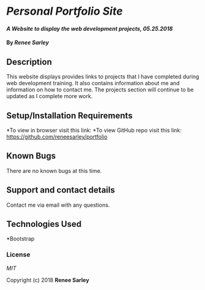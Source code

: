 # _Personal Portfolio Site_

#### _A Website to display the web development projects, 05.25.2018_

#### By _**Renee Sarley**_

## Description

This website displays provides links to projects that I have completed during web development training. It also contains information about me and information on how to contact me. The projects section will continue to be updated as I complete more work.

## Setup/Installation Requirements

*To view in browser visit this link:
*To view GitHub repo visit this link: https://github.com/reneesarley/portfolio


## Known Bugs

There are no known bugs at this time.

## Support and contact details

Contact me via email with any questions.

## Technologies Used

*Bootstrap

### License

*MIT*

Copyright (c) 2018 **Renee Sarley**
